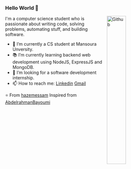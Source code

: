 ### Hello World 👋

<!-- <img width="35%" align="right" alt="Github" src="https://user-images.githubusercontent.com/48678280/88862734-4903af80-d201-11ea-968b-9c939d88a37c.gif" /> -->

<img width="35%" align="right" alt="Github" src="[https://giphy.com/gifs/checkmatedigital-code-coding-monkey-QNFhOolVeCzPQ2Mx85](https://media0.giphy.com/media/QNFhOolVeCzPQ2Mx85/giphy.gif?cid=790b76112a30f3cf68f6acc5775082241e203a2d75a1e74c&rid=giphy.gif&ct=g)" />

I'm a computer science student who is passionate about writing code, solving problems, automating stuff, and building software.

- 🔭 I’m currently a CS student at Mansoura Unversity.
- 📚 I’m currently learning  backend web development using NodeJS, ExpressJS and MongoDB.
- 👯 I’m looking for a software development internship. 
- 📫 How to reach me: [Linkedin](https://www.linkedin.com/in/hazemessamsaleh) [Gmail](mailto:hazemkwita123@gmail.com)

⭐️ From [hazemessam](https://github.com/hazemessam)
Inspired from [AbdelrahmanBayoumi](https://github.com/abdelrahmanbayoumi)

